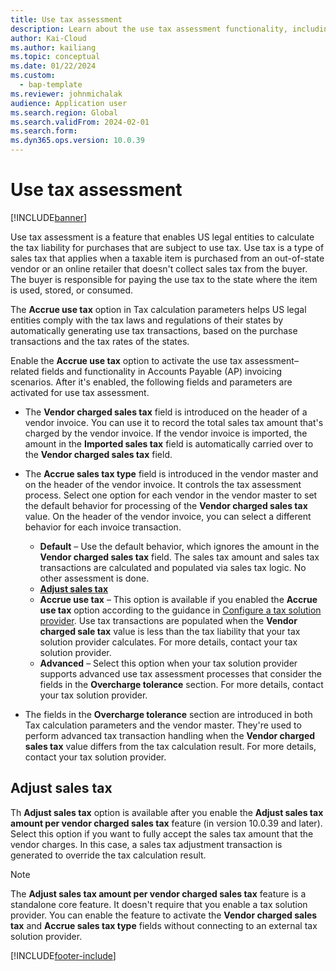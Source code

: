 ```yaml
---
title: Use tax assessment
description: Learn about the use tax assessment functionality, including overviews on the Accrue use tax option and the Adjust sales tax option.
author: Kai-Cloud
ms.author: kailiang
ms.topic: conceptual
ms.date: 01/22/2024
ms.custom: 
  - bap-template
ms.reviewer: johnmichalak
audience: Application user
ms.search.region: Global
ms.search.validFrom: 2024-02-01
ms.search.form: 
ms.dyn365.ops.version: 10.0.39
---
```


# Use tax assessment

[!INCLUDE[banner](../../includes/banner.md)]

Use tax assessment is a feature that enables US legal entities to calculate the tax liability for purchases that are subject to use tax. Use tax is a type of sales tax that applies when a taxable item is purchased from an out-of-state vendor or an online retailer that doesn't collect sales tax from the buyer. The buyer is responsible for paying the use tax to the state where the item is used, stored, or consumed.

The **Accrue use tax** option in Tax calculation parameters helps US legal entities comply with the tax laws and regulations of their states by automatically generating use tax transactions, based on the purchase transactions and the tax rates of the states.​

Enable the **Accrue use tax** option to activate the use tax assessment–related fields and functionality in Accounts Payable (AP) invoicing scenarios. After it's enabled, the following fields and parameters are activated for use tax assessment.

- The **Vendor charged sales tax** field is introduced on the header of a vendor invoice. You can use it to record the total sales tax amount that's charged by the vendor invoice. If the vendor invoice is imported, the amount in the **Imported sales tax** field is automatically carried over to the **Vendor charged sales tax** field.
- The **Accrue sales tax type** field is introduced in the vendor master and on the header of the vendor invoice. It controls the tax assessment process. Select one option for each vendor in the vendor master to set the default behavior for processing of the **Vendor charged sales tax** value. On the header of the vendor invoice, you can select a different behavior for each invoice transaction.

    - **Default** – Use the default behavior, which ignores the amount in the **Vendor charged sales tax** field. The sales tax amount and sales tax transactions are calculated and populated via sales tax logic. No other assessment is done.
    - **[Adjust sales tax](#adjust-sales-tax)**
    - **Accrue use tax** – This option is available if you enabled the **Accrue use tax** option according to the guidance in [Configure a tax solution provider](./universal-tax-rate-api-configure-tax-solution-provider.md). Use tax transactions are populated when the **Vendor charged sale tax** value is less than the tax liability that your tax solution provider calculates. For more details, contact your tax solution provider.
    - **Advanced** – Select this option when your tax solution provider supports advanced use tax assessment processes that consider the fields in the **Overcharge tolerance** section. For more details, contact your tax solution provider.

- The fields in the **Overcharge tolerance** section are introduced in both Tax calculation parameters and the vendor master. They're used to perform advanced tax transaction handling when the **Vendor charged sales tax** value differs from the tax calculation result. For more details, contact your tax solution provider.

## Adjust sales tax

Th **Adjust sales tax** option is available after you enable the **Adjust sales tax amount per vendor charged sales tax** feature (in version 10.0.39 and later). Select this option if you want to fully accept the sales tax amount that the vendor charges. In this case, a sales tax adjustment transaction is generated to override the tax calculation result.

> [!NOTE]
> The **Adjust sales tax amount per vendor charged sales tax** feature is a standalone core feature. It doesn't require that you enable a tax solution provider. You can enable the feature to activate the **Vendor charged sales tax** and **Accrue sales tax type** fields without connecting to an external tax solution provider.

[!INCLUDE[footer-include](../../../includes/footer-banner.md)]
